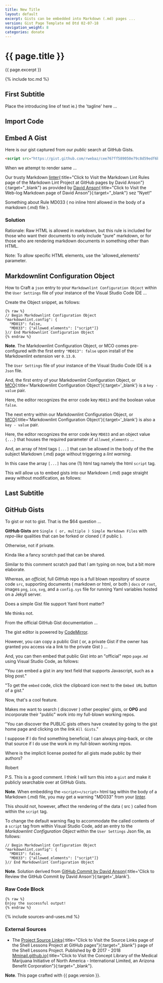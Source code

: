 ```yaml
---
title: New Title
layout: default
excerpt: Gists can be embedded into Markdown (.md) pages ...
version: Gist Page Template md Dtd 02-07-18
navigation_weight: 8
categories: donate
---
```

# {{ page.title }}

{{ page.excerpt }}

{% include toc.md %}

## First Subtitle

Place the introducing line of text ie.) the 'tagline' here ...

## Import Code

## Embed A Gist

Here is our gist captured from our *public* search at GitHub Gists.

```html
<script src="https://gist.github.com/rwebaz/cee767ff589050e79c8d59edf6b7e084.js"></script>
```

When we attempt to render same ...

Our trusty Markdown [linter](https://github.com/DavidAnson/markdownlint/blob/master/doc/Rules.md){:title="Click to Visit the Markdown Lint Rules page of the Markdown Lint Project at GitHub pages by David Anson"}{:target="_blank"} as provided by [David Anson](https://dlaa.me/blog/post/markdownlint){:title="Click to Visit the Web-log Markdown page of David Anson"}{:target="_blank"} sez "Nyet!"

Something about Rule MD033 ( no inline html allowed in the body of a markdown (.md) file ).

### Solution

Rationale: Raw HTML is allowed in markdown, but this rule is included for those who want their documents to only include "pure" markdown, or for those who are rendering markdown documents in something other than HTML.

Note: To allow specific HTML elements, use the 'allowed_elements' parameter.

## Markdownlint Configuration Object

How to Craft a `json` entry to your `Markdownlint Configuration Object` within the `User Settings` file of your instance of the Visual Studio Code IDE ...

Create the Object snippet, as follows:

```liquid
{% raw %}
// Begin Markdownlint Configuration Object
"markdownlint.config": {
  "MD013": false,
  "MD033": {"allowed_elements": ["script"]}
}// End Markdownlint Configuration Object
{% endraw %}
```

**Note**. The Markdownlint Configuration Object, or MCO comes pre-configured with the first entry `"MD013": false` upon install of the Markdownlint extension ver `0.13.0`.

The `User Settings` file of your instance of the Visual Studio Code IDE is a `Json` file.

And, the first entry of your Markdownlint Configuration Object, or [MCO](http://thisdavej.com/build-an-amazing-markdown-editor-using-visual-studio-code-and-pandoc/){:title='Markdownlint Configuration Object'}{:target='_blank'} is a `key - value` pair.

Here, the editor recognizes the error code key `MD013` and the boolean value `false`.

The next entry within our Markdownlint Configuration Object, or [MCO](http://thisdavej.com/build-an-amazing-markdown-editor-using-visual-studio-code-and-pandoc/){:title='Markdownlint Configuration Object'}{:target='_blank'} is also a `key - value` pair.

Here, the editor recognizes the error code key `MD033` and an object value `{...}` that houses the required parameter of `allowed_elements` ...

And, an array of html tags `[...]` that can be allowed in the body of the the subject Markdown (.md) page without triggering a *lint warning*.

In this case the array `[...]` has one (1) html tag namely the html `script` tag.

This will allow us to embed gists into our Markdown (.md) page straight away without modification, as follows:

<script src="https://gist.github.com/rwebaz/cee767ff589050e79c8d59edf6b7e084.js"></script>

## Last Subtitle

## GitHub Gists

To gist or not to gist. That is the $64 question ...

**GitHub Gists** are `Single ( or, multiple ) Simple Markdown Files` with *repo-like* qualities that can be forked or cloned ( if public ).

Otherwise, not if private.

Kinda like a fancy scratch pad that can be shared.

Similar to this comment scratch pad that I am typing on now, but a bit more elaborate.

Whereas, an *official*, full GitHub repo is a full blown repository of source code `src`, supporting documents ( markdown or html, or both ) `docs` or `root`, images `png`, `ico`, `svg`, and a `config.sys` file for running Yaml variables hosted on a Jekyll server.

Does a simple Gist file support Yaml front matter?

Me thinks not.

From the official GitHub Gist documentation ...

The gist editor is powered by [CodeMirror][1].

However, you can copy a public Gist ( or, a private Gist if the owner has granted you access via a link to the private Gist ) ...

And, you can then embed that public Gist into an "official" repo `page.md` using Visual Studio Code, as follows:

"You can embed a gist in any text field that supports Javascript, such as a blog post."

"To get the `embed` code, click the clipboard icon next to the `Embed URL` button of a gist."

Now, that's a cool feature.

Makes me want to search ( discover ) other peoples' gists, or **OPG** and incorporate their "public" work into my full-blown working repos.

"You can discover the PUBLIC gists others have created by going to the gist home page and clicking on the link `All Gists`."

I suppose if I do find something beneficial, I can always ping-back, or cite that source if I do use the work in my full-blown working repos.

Where is the implicit license posted for all gists made public by their authors?

Robert

P.S. This is a good comment. I think I will turn this into a `gist` and make it publicly searchable over at GitHub Gists.

**Note**. When embedding the `<script></script>` html tag within the body of a Markdown (.md) file, you may get a warning "MD033" from your [linter][2].

This should not, however, affect the rendering of the data ( src ) called from within the `script` tag.

To change the default warning flag to accommodate the called contents of a `script` tag from within Visual Studio Code, add an entry to the *Markdownlint Configuration Object* within the `User Settings` Json file, as follows:

    // Begin Markdownlint Configuration Object
    "markdownlint.config": {
      "MD013": false,
      "MD033": {"allowed_elements": ["script"]}
    }// End Markdownlint Configuration Object

**Note**. Solution derived from [GitHub Commit by David Anson](https://github.com/DavidAnson/markdownlint/commit/fb31bb5f350ce76550377c6d84b3834aee269ee8){:title='Click to Review the GitHub Commit by David Anson'}{:target='_blank'}.

[1]: https://help.github.com/articles/about-gists/
[2]: https://github.com/DavidAnson/markdownlint/blob/master/doc/Rules.md
[3]: https://github.com/DavidAnson/markdownlint/commit/fb31bb5f350ce76550377c6d84b3834aee269ee8

### Raw Code Block

```liquid
{% raw %}
Enjoy the successful output!
{% endraw %}
```

{% include sources-and-uses.md %}

### External Sources

- The [Project Source Links](https://mminail.github.io/Shell/Source-Shell-Links.htm){:title="Click to Visit the Source Links page of the Shell Lessons Project at GitHub pages"}{:target="_blank"} page of the Shell Lessons Project. Published by © 2017 - 2018 [Mminail.github.io](https://mminail.github.io/){:title="Click to Visit the Concept Library of the Medical Marijuana Initiative of North America - International Limited, an Arizona Benefit Corporation"}{:target="_blank"}.

**Note**. This page crafted with {{ page.version }}.
